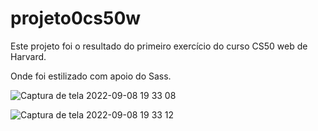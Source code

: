 # projeto0cs50w
Este projeto foi o resultado do primeiro exercício do curso CS50 web de Harvard.

Onde foi estilizado com apoio do Sass.

![Captura de tela 2022-09-08 19 33 08](https://user-images.githubusercontent.com/99035126/189237597-4783df49-3f42-4e68-91b6-9ebcd07e0813.png)

![Captura de tela 2022-09-08 19 33 12](https://user-images.githubusercontent.com/99035126/189237609-8ec86995-51d3-4f05-a3ef-e78ac95c23fe.png)
